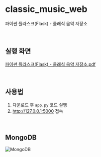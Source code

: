 # classic_music_web
파이썬 플라스크(Flask) - 클래식 음악 저장소
<br><br><br>

## 실행 화면
[파이썬 플라스크(Flask) - 클래식 음악 저장소.pdf](https://github.com/bada1350/classic_music_web/files/10448526/Flask.-.pdf)
<br><br><br>

## 사용법
1. 다운로드 후 <code>app.py</code> 코드 실행
2. http://127.0.0.1:5000 접속
<br><br><br>

## MongoDB
![MongoDB](https://user-images.githubusercontent.com/121742489/213235154-48b76a5a-f2e5-4e3c-863b-88e2b714ff38.png)
